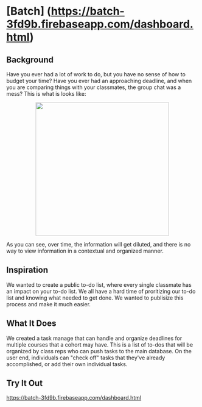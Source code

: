 # [Batch] (https://batch-3fd9b.firebaseapp.com/dashboard.html)
## Background

Have you ever had a lot of work to do, but you have no sense of how to budget your time? Have you ever had an approaching deadline, and when you are comparing things with your classmates, the group chat was a mess? This is what is looks like:

<p align="center">
  <img src="https://github.com/Nayef211/enghacks/blob/master/other/unorganizedchat.png" width="350"/>
</p>

As you can see, over time, the information will get diluted, and there is no way to view information in a contextual and organized manner.

## Inspiration

We wanted to create a public to-do list, where every single classmate has an impact on your to-do list. We all have a hard time of proritizing our to-do list and knowing what needed to get done. We wanted to publisize this process and make it much easier.

## What It Does
We created a task manage that can handle and organize deadlines for multiple courses that a cohort may have. This is a list of to-dos that will be organized by class reps who can push tasks to the main database. On the user end, individuals can "check off" tasks that they've already accomplished, or add their own individual tasks.

## Try It Out
https://batch-3fd9b.firebaseapp.com/dashboard.html



